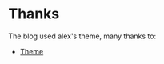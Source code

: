 # Thanks

The blog used alex's theme, many thanks to:

* [Theme](https://alexanderwangsgithub.github.io/)

